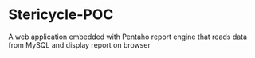 # Stericycle-POC
A web application embedded with Pentaho report engine that reads data from MySQL and display report on browser

